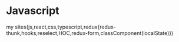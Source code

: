 # Javascript
my sites(js,react,css,typescript,redux{redux-thunk,hooks,reselect,HOC,redux-form,classComponent(localState)})
